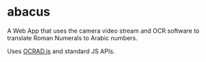 # abacus

A Web App that uses the camera video stream and OCR software to translate Roman Numerals to Arabic numbers.

Uses <a href="https://antimatter15.com/ocrad.js/demo.html">OCRAD.js</a> and standard JS APIs.
